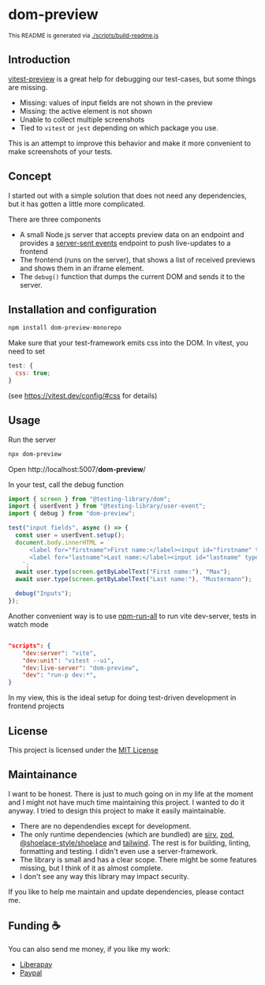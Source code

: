 # dom-preview

<sub>This README is generated via [./scripts/build-readme.js](./scripts/build-readme.js)</sub>

## Introduction

[vitest-preview](https://npmjs.com/package/vitest-preview) is a great help for debugging our test-cases, but some things are missing.

- Missing: values of input fields are not shown in the preview
- Missing: the active element is not shown
- Unable to collect multiple screenshots
- Tied to `vitest` or `jest` depending on which package you use.

This is an attempt to improve this behavior and make it more convenient to make screenshots of your tests.

## Concept

I started out with a simple solution that does not need any dependencies, but it has gotten a little more complicated.

There are three components

- A small Node.js server that accepts preview data on an endpoint and provides a [server-sent events](https://developer.mozilla.org/en-US/docs/Web/API/EventSource)
  endpoint to push live-updates to a frontend
- The frontend (runs on the server), that shows a list of received previews and shows them in an iframe element.
- The `debug()` function that dumps the current DOM and sends it to the server.

## Installation and configuration

```bash
npm install dom-preview-monorepo
```

Make sure that your test-framework emits css into the DOM. In vitest, you need to set

```javascript
test: {
  css: true;
}
```

(see https://vitest.dev/config/#css for details)

## Usage

Run the server

```bash
npx dom-preview
```

Open http://localhost:5007/**dom-preview**/

In your test, call the debug function

```javascript
import { screen } from "@testing-library/dom";
import { userEvent } from "@testing-library/user-event";
import { debug } from "dom-preview";

test("input fields", async () => {
  const user = userEvent.setup();
  document.body.innerHTML = `
      <label for="firstname">First name:</label><input id="firstname" type="text" value="" />
      <label for="lastname">Last name:</label><input id="lastname" type="text" value="" />
    `;
  await user.type(screen.getByLabelText("First name:"), "Max");
  await user.type(screen.getByLabelText("Last name:"), "Mustermann");

  debug("Inputs");
});
```

Another convenient way is to use [npm-run-all](https://npmjs.com/package/npm-run-all) to run vite dev-server, tests in watch mode

```json

"scripts": {
    "dev:server": "vite",
    "dev:unit": "vitest --ui",
    "dev:live-server": "dom-preview",
    "dev": "run-p dev:*",
}

```

In my view, this is the ideal setup for doing test-driven development in frontend projects

## License

This project is licensed under the [MIT License](./LICENSE)

## Maintainance

I want to be honest. There is just to much going on in my life at the moment and I might not have much time maintaining this project.
I wanted to do it anyway. I tried to design this project to make it easily maintainable.

- There are no dependendies except for development.
- The only runtime dependencies (which are bundled) are [sirv](https://npmjs.com/package/sirv), [zod](https://npmjs.com/package/zod), [@shoelace-style/shoelace](https://npmjs.com/package/@shoelace-style/shoelace)
  and [tailwind](https://npmjs.com/package/tailwind). The rest is for building, linting, formatting and testing. I didn't even use a server-framework.
- The library is small and has a clear scope. There might be some features missing, but I think of it as almost complete.
- I don't see any way this library may impact security.

If you like to help me maintain and update dependencies, please contact me.

## Funding :coffee:

You can also send me money, if you like my work:

- [Liberapay](https://de.liberapay.com/nils.knappmeier/)
- [Paypal](https://www.paypal.com/donate/?hosted_button_id=GB656ZSAEQEXN)
